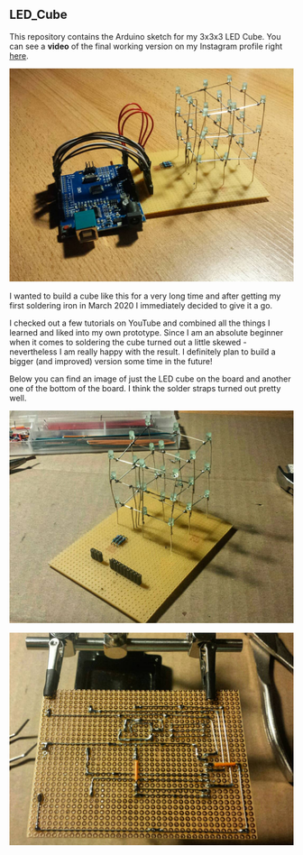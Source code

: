 ## LED_Cube

This repository contains the Arduino sketch for my 3x3x3 LED Cube.
You can see a **video** of the final working version on my Instagram profile right [here](https://www.instagram.com/p/CAN2MwhFZZU/).

![LED Cube](/Images/led_cube_arduino.jpg)

I wanted to build a cube like this for a very long time and after getting my first soldering iron in March 2020 I immediately decided to give it a go.

I checked out a few tutorials on YouTube and combined all the things I learned and liked into my own prototype.
Since I am an absolute beginner when it comes to soldering the cube turned out a little skewed - nevertheless I am really happy with the result.
I definitely plan to build a bigger (and improved) version some time in the future!

Below you can find an image of just the LED cube on the board and another one of the bottom of the board. I think the solder straps turned out pretty well.

![LED Cube on the board](/Images/led_cube_top.jpg)

![Solder straps on the bottom](/Images/led_cube_bottom.jpg)
